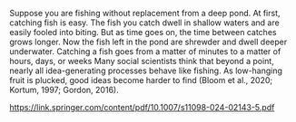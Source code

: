 Suppose you are fishing without replacement from a deep pond. At first, catching
fish is easy. The fish you catch dwell in shallow waters and are easily fooled into
biting. But as time goes on, the time between catches grows longer. Now the fish left
in the pond are shrewder and dwell deeper underwater. Catching a fish goes from a
matter of minutes to a matter of hours, days, or weeks
Many social scientists think that beyond a point, nearly all idea-generating
processes behave like fishing. As low-hanging fruit is plucked, good ideas become
harder to find (Bloom et al., 2020; Kortum, 1997; Gordon, 2016). 


https://link.springer.com/content/pdf/10.1007/s11098-024-02143-5.pdf



